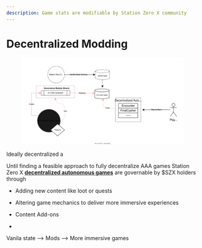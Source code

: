```yaml
---
description: Game stats are modifiable by Station Zero X community
---
```


# Decentralized Modding

<figure><img src="../.gitbook/assets/Dodding.drawio (3).svg" alt=""><figcaption></figcaption></figure>

Ideally decentralized a



Until finding a feasible approach to fully decentralize AAA games Station Zero X [**decentralized autonomous games**](decentralized-autonomous-games-dags.md) are governable by $SZX holders through &#x20;

* Adding new content like loot or quests
* Altering game mechanics to deliver more immersive experiences



* Content Add-ons
*

Vanila state --> Mods --> More immersive games
